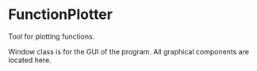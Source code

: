 # FunctionPlotter
Tool for plotting functions.



Window class is for the GUI of the program. All graphical components are located here.
